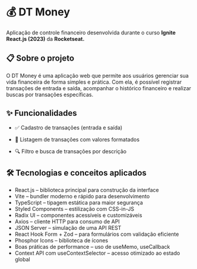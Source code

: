 # 💰 DT Money

Aplicação de controle financeiro desenvolvida durante o curso **Ignite React.js (2023)** da **Rocketseat.**

## 📋 Sobre o projeto

O DT Money é uma aplicação web que permite aos usuários gerenciar sua vida financeira de forma simples e prática. Com ela, é possível registrar transações de entrada e saída, acompanhar o histórico financeiro e realizar buscas por transações específicas.

## ✨ Funcionalidades

- ✅ Cadastro de transações (entrada e saída)

- 📄 Listagem de transações com valores formatados

- 🔍 Filtro e busca de transações por descrição

## 🛠️ Tecnologias e conceitos aplicados

- React.js – biblioteca principal para construção da interface
- Vite – bundler moderno e rápido para desenvolvimento
- TypeScript – tipagem estática para maior segurança
- Styled Components – estilização com CSS-in-JS
- Radix UI – componentes acessíveis e customizáveis
- Axios – cliente HTTP para consumo de API
- JSON Server – simulação de uma API REST
- React Hook Form + Zod – para formulários com validação eficiente
- Phosphor Icons – biblioteca de ícones
- Boas práticas de performance – uso de useMemo, useCallback
- Context API com useContextSelector – acesso otimizado ao estado global
